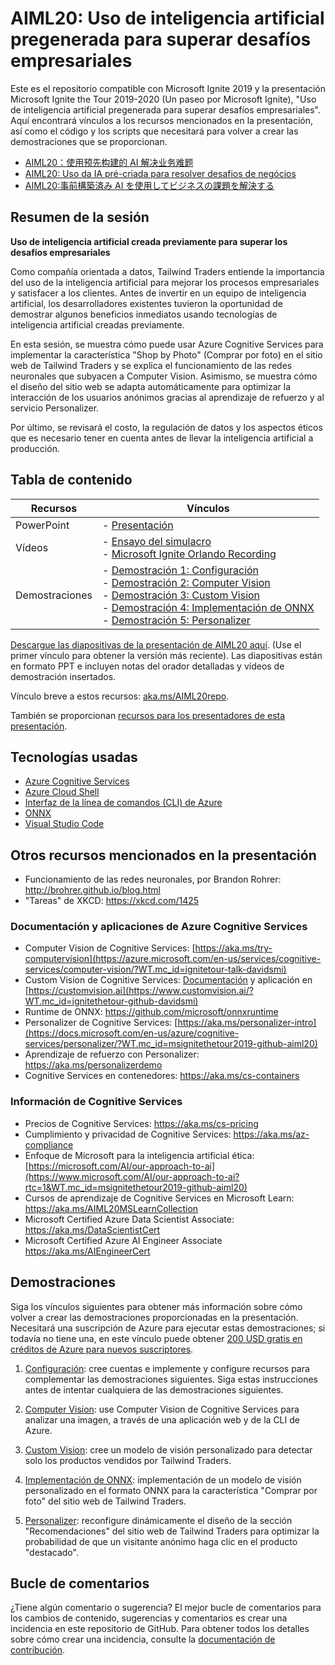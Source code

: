 # <a name="aiml20-using-pre-built-ai-to-solve-business-challenges"></a>AIML20: Uso de inteligencia artificial pregenerada para superar desafíos empresariales

Este es el repositorio compatible con Microsoft Ignite 2019 y la presentación Microsoft Ignite the Tour 2019-2020 (Un paseo por Microsoft Ignite), "Uso de inteligencia artificial pregenerada para superar desafíos empresariales". Aquí encontrará vínculos a los recursos mencionados en la presentación, así como el código y los scripts que necesitará para volver a crear las demostraciones que se proporcionan.

* [AIML20：使用预先构建的 AI 解决业务难题](https://github.com/microsoft/ignite-learning-paths-training-aiml/tree/master-SimplifiedChinese/aiml20)
* [AIML20: Uso da IA pré-criada para resolver desafios de negócios](https://github.com/microsoft/ignite-learning-paths-training-aiml/tree/master-PortugueseBrazil/aiml20)
* [AIML20:事前構築済み AI を使用してビジネスの課題を解決する](https://github.com/microsoft/ignite-learning-paths-training-aiml/tree/master-Japanese/aiml20)

## <a name="session-abstract"></a>Resumen de la sesión

**Uso de inteligencia artificial creada previamente para superar los desafíos empresariales**

Como compañía orientada a datos, Tailwind Traders entiende la importancia del uso de la inteligencia artificial para mejorar los procesos empresariales y satisfacer a los clientes.
Antes de invertir en un equipo de inteligencia artificial, los desarrolladores existentes tuvieron la oportunidad de demostrar algunos beneficios inmediatos usando tecnologías de inteligencia artificial creadas previamente. 

En esta sesión, se muestra cómo puede usar Azure Cognitive Services para implementar la característica "Shop by Photo" (Comprar por foto) en el sitio web de Tailwind Traders y se explica el funcionamiento de las redes neuronales que subyacen a Computer Vision. Asimismo, se muestra cómo el diseño del sitio web se adapta automáticamente para optimizar la interacción de los usuarios anónimos gracias al aprendizaje de refuerzo y al servicio Personalizer.

Por último, se revisará el costo, la regulación de datos y los aspectos éticos que es necesario tener en cuenta antes de llevar la inteligencia artificial a producción.

## <a name="table-of-contents"></a>Tabla de contenido
 

| Recursos          | Vínculos                            |
|-------------------|----------------------------------|
| PowerPoint        | - [Presentación](presentations.md) |
| Vídeos            | - [Ensayo del simulacro](https://youtu.be/jRO-5g-HYuU) <br/>- [Microsoft Ignite Orlando Recording](https://myignite.techcommunity.microsoft.com/sessions/82987?source=sessions) |
| Demostraciones             | - [Demostración 1: Configuración](https://github.com/microsoft/ignite-learning-paths-training-aiml/blob/master/aiml20/DEMO%20Setup.md) <br/>- [Demostración 2: Computer Vision](https://github.com/microsoft/ignite-learning-paths-training-aiml/blob/master/aiml20/DEMO%20Computer%20Vision.md) <br/>- [Demostración 3: Custom Vision](https://github.com/microsoft/ignite-learning-paths-training-aiml/blob/master/aiml20/DEMO%20Custom%20Vision.md)<br/>- [Demostración 4: Implementación de ONNX](https://github.com/microsoft/ignite-learning-paths-training-aiml/blob/master/aiml20/DEMO%20ONNX%20deployment.md) <br/>- [Demostración 5: Personalizer](https://github.com/microsoft/ignite-learning-paths-training-aiml/blob/master/aiml20/DEMO%20Personalizer.md) | 

[Descargue las diapositivas de la presentación de AIML20 aquí](presentations.md). (Use el primer vínculo para obtener la versión más reciente). Las diapositivas están en formato PPT e incluyen notas del orador detalladas y vídeos de demostración insertados.

Vínculo breve a estos recursos: [aka.ms/AIML20repo](https://aka.ms/AIML20repo). 

También se proporcionan [recursos para los presentadores de esta presentación](README-Presenters.md).



## <a name="technologies-used"></a>Tecnologías usadas

* [Azure Cognitive Services](https://docs.microsoft.com/en-us/azure/cognitive-services/?WT.mc_id=msignitethetour2019-github-aiml20)
* [Azure Cloud Shell](https://docs.microsoft.com/en-us/azure/cloud-shell/overview?WT.mc_id=msignitethetour2019-github-aiml20)
* [Interfaz de la línea de comandos (CLI) de Azure](https://docs.microsoft.com/en-us/cli/azure/?view=azure-cli-latest?WT.mc_id=msignitethetour2019-github-aiml20)
* [ONNX](https://github.com/onnx/onnx)
* [Visual Studio Code](https://code.visualstudio.com/)

## <a name="other-resources-mentioned-in-talk"></a>Otros recursos mencionados en la presentación

* Funcionamiento de las redes neuronales, por Brandon Rohrer: http://brohrer.github.io/blog.html
* "Tareas" de XKCD: https://xkcd.com/1425

### <a name="azure-cognitive-services-docs-and-apps"></a>Documentación y aplicaciones de Azure Cognitive Services

* Computer Vision de Cognitive Services: [https://aka.ms/try-computervision](https://azure.microsoft.com/en-us/services/cognitive-services/computer-vision/?WT.mc_id=ignitetour-talk-davidsmi)  
* Custom Vision de Cognitive Services: [Documentación](https://docs.microsoft.com/en-us/azure/cognitive-services/custom-vision-service/?WT.mc_id=ignitethetour-github-davidsmi) y aplicación en [https://customvision.ai](https://www.customvision.ai/?WT.mc_id=ignitethetour-github-davidsmi)
* Runtime de ONNX: https://github.com/microsoft/onnxruntime
* Personalizer de Cognitive Services: [https://aka.ms/personalizer-intro](https://docs.microsoft.com/en-us/azure/cognitive-services/personalizer/?WT.mc_id=msignitethetour2019-github-aiml20)
* Aprendizaje de refuerzo con Personalizer: https://aka.ms/personalizerdemo
* Cognitive Services en contenedores: https://aka.ms/cs-containers

### <a name="cognitive-services-information"></a>Información de Cognitive Services

* Precios de Cognitive Services: https://aka.ms/cs-pricing 
* Cumplimiento y privacidad de Cognitive Services: https://aka.ms/az-compliance
* Enfoque de Microsoft para la inteligencia artificial ética: [https://microsoft.com/AI/our-approach-to-ai](https://www.microsoft.com/AI/our-approach-to-ai?rtc=1&WT.mc_id=msignitethetour2019-github-aiml20)
* Cursos de aprendizaje de Cognitive Services en Microsoft Learn: https://aka.ms/AIML20MSLearnCollection
* Microsoft Certified Azure Data Scientist Associate: https://aka.ms/DataScientistCert 
* Microsoft Certified Azure AI Engineer Associate https://aka.ms/AIEngineerCert

## <a name="demonstrations"></a>Demostraciones

Siga los vínculos siguientes para obtener más información sobre cómo volver a crear las demostraciones proporcionadas en la presentación. Necesitará una suscripción de Azure para ejecutar estas demostraciones; si todavía no tiene una, en este vínculo puede obtener [200 USD gratis en créditos de Azure para nuevos suscriptores](https://aka.ms/azure-free-credits).

1. [Configuración](DEMO%20Setup.md): cree cuentas e implemente y configure recursos para complementar las demostraciones siguientes. Siga estas instrucciones antes de intentar cualquiera de las demostraciones siguientes.

1. [Computer Vision](DEMO%20Computer%20Vision.md): use Computer Vision de Cognitive Services para analizar una imagen, a través de una aplicación web y de la CLI de Azure.

1. [Custom Vision](DEMO%20Custom%20Vision.md): cree un modelo de visión personalizado para detectar solo los productos vendidos por Tailwind Traders.

1. [Implementación de ONNX](DEMO%20ONNX%20deployment.md): implementación de un modelo de visión personalizado en el formato ONNX para la característica "Comprar por foto" del sitio web de Tailwind Traders.

1. [Personalizer](DEMO%20Personalizer.md): reconfigure dinámicamente el diseño de la sección "Recomendaciones" del sitio web de Tailwind Traders para optimizar la probabilidad de que un visitante anónimo haga clic en el producto "destacado".

## <a name="feedback-loop"></a>Bucle de comentarios

¿Tiene algún comentario o sugerencia? El mejor bucle de comentarios para los cambios de contenido, sugerencias y comentarios es crear una incidencia en este repositorio de GitHub. Para obtener todos los detalles sobre cómo crear una incidencia, consulte la [documentación de contribución](../CONTRIBUTING.md).
